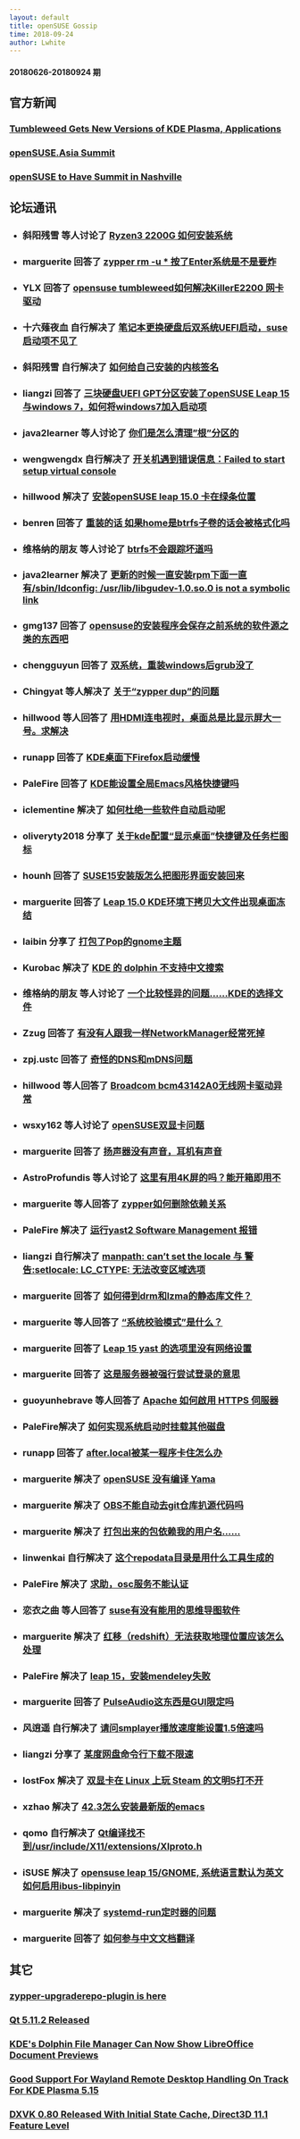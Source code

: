 ```yaml
---
layout: default
title: openSUSE Gossip
time: 2018-09-24
author: Lwhite
---
```


#### 20180626-20180924 期
## 官方新闻


### [Tumbleweed Gets New Versions of KDE Plasma, Applications](https://news.opensuse.org/2018/09/20/tumbleweed-gets-new-versions-of-kde-plasma-applications/)

### [openSUSE.Asia Summit](https://news.opensuse.org/2018/09/05/opensuse-asia-summit/)

### [openSUSE to Have Summit in Nashville](https://news.opensuse.org/2018/09/18/opensuse-to-have-summit-in-nashville/)



## 论坛通讯

* ### 斜阳残雪 等人讨论了 [Ryzen3 2200G 如何安装系统](https://forum.suse.org.cn/t/topic/10224)

* ### marguerite 回答了 [zypper rm -u * 按了Enter系统是不是要炸](https://forum.suse.org.cn/t/topic/10261)

* ### YLX 回答了 [opensuse tumbleweed如何解决KillerE2200 网卡驱动](https://forum.suse.org.cn/t/topic/10268)

* ### 十六薙夜血 自行解决了 [ 笔记本更换硬盘后双系统UEFI启动，suse启动项不见了 ](https://forum.suse.org.cn/t/topic/10277)

* ### 斜阳残雪 自行解决了 [ 如何给自己安装的内核签名 ](https://forum.suse.org.cn/t/topic/10279)

* ### liangzi 回答了 [三块硬盘UEFI GPT分区安装了openSUSE Leap 15与windows 7，如何将windows7加入启动项 ](https://forum.suse.org.cn/t/topic/10383)

* ### java2learner 等人讨论了 [你们是怎么清理”根”分区的](https://forum.suse.org.cn/t/topic/10345)

* ### wengwengdx 自行解决了 [开关机遇到错误信息：Failed to start setup virtual console](https://forum.suse.org.cn/t/topic/10396)

* ### hillwood 解决了 [ 安装openSUSE leap 15.0 卡在绿条位置 ](https://forum.suse.org.cn/t/topic/10426)

* ### benren 回答了 [重装的话 如果home是btrfs子卷的话会被格式化吗](https://forum.suse.org.cn/t/topic/10432)

* ### 维格纳的朋友 等人讨论了 [ btrfs不会跟踪坏道吗](https://forum.suse.org.cn/t/topic/10408)

* ### java2learner 解决了 [更新的时候一直安装rpm下面一直有/sbin/ldconfig: /usr/lib/libgudev-1.0.so.0 is not a symbolic link](https://forum.suse.org.cn/t/topic/10442)

* ### gmg137 回答了 [ opensuse的安装程序会保存之前系统的软件源之类的东西吧 ](https://forum.suse.org.cn/t/topic/10459)

* ### chengguyun 回答了 [ 双系统，重装windows后grub没了 ](https://forum.suse.org.cn/t/topic/10456)

* ### Chingyat 等人解决了 [ 关于“zypper dup”的问题 ](https://forum.suse.org.cn/t/topic/10448)

* ### hillwood 等人回答了 [ 用HDMI连电视时，桌面总是比显示屏大一号。求解决 ](https://forum.suse.org.cn/t/topic/10230)


* ### runapp 回答了 [KDE桌面下Firefox启动缓慢 ](https://forum.suse.org.cn/t/topic/10070)

* ### PaleFire 回答了 [ KDE能设置全局Emacs风格快捷键吗](https://forum.suse.org.cn/t/topic/10280)

* ### iclementine 解决了 [如何杜绝一些软件自动启动呢](https://forum.suse.org.cn/t/topic/10288)

* ### oliveryty2018 分享了 [ 关于kde配置“显示桌面”快捷键及任务栏图标 ](https://forum.suse.org.cn/t/topic/10331)

* ### hounh 回答了 [SUSE15安装版怎么把图形界面安装回来 ](https://forum.suse.org.cn/t/topic/10342)

* ### marguerite 回答了 [Leap 15.0 KDE环境下拷贝大文件出现桌面冻结 ](https://forum.suse.org.cn/t/topic/10364)

* ### laibin 分享了 [ 打包了Pop的gnome主题 ](https://forum.suse.org.cn/t/topic/10390)

* ### Kurobac 解决了 [ KDE 的 dolphin 不支持中文搜索](https://forum.suse.org.cn/t/topic/10314)

* ### 维格纳的朋友 等人讨论了 [ 一个比较怪异的问题……KDE的选择文件 ](https://forum.suse.org.cn/t/topic/10228)

* ### Zzug 回答了 [ 有没有人跟我一样NetworkManager经常死掉 ](https://forum.suse.org.cn/t/topic/10465)

* ### zpj.ustc 回答了 [ 奇怪的DNS和mDNS问题 ](https://forum.suse.org.cn/t/topic/10263)

* ### hillwood 等人回答了 [ Broadcom bcm43142A0无线网卡驱动异常 ](https://forum.suse.org.cn/t/topic/10321)

* ### wsxy162 等人讨论了 [ openSUSE双显卡问题 ](https://forum.suse.org.cn/t/topic/10239)

* ### marguerite 回答了 [ 扬声器没有声音，耳机有声音 ](https://forum.suse.org.cn/t/topic/10423)

* ### AstroProfundis 等人讨论了 [ 这里有用4K屏的吗？能开箱即用不](https://forum.suse.org.cn/t/topic/10165)

* ### marguerite 等人回答了 [ zypper如何删除依赖关系 ](https://forum.suse.org.cn/t/topic/10253)

* ### PaleFire 解决了 [ 运行yast2 Software Management 报错 ](https://forum.suse.org.cn/t/topic/10339)

* ### liangzi 自行解决了 [ manpath: can’t set the locale 与 警告:setlocale: LC_CTYPE: 无法改变区域选项 ](https://forum.suse.org.cn/t/topic/10416)

* ### marguerite 回答了 [ 如何得到drm和lzma的静态库文件？ ](https://forum.suse.org.cn/t/topic/10403)

* ### marguerite 等人回答了 [ “系统校验模式”是什么？ ](https://forum.suse.org.cn/t/topic/10407)

* ### marguerite 回答了 [ Leap 15 yast 的选项里没有网络设置 ](https://forum.suse.org.cn/t/topic/10414)

* ### marguerite 回答了 [ 这是服务器被强行尝试登录的意思](https://forum.suse.org.cn/t/topic/10382)

* ### guoyunhebrave 等人回答了 [ Apache 如何啟用 HTTPS 伺服器](https://forum.suse.org.cn/t/topic/10222)

* ### PaleFire解决了 [ 如何实现系统启动时挂载其他磁盘 ](https://forum.suse.org.cn/t/topic/10234)

* ### runapp 回答了 [ after.local被某一程序卡住怎么办 ](https://forum.suse.org.cn/t/topic/10236)

* ### marguerite 解决了 [ openSUSE 没有编译 Yama ](https://forum.suse.org.cn/t/topic/10421)

* ### marguerite 解决了 [ OBS不能自动去git仓库扒源代码吗](https://forum.suse.org.cn/t/topic/10388)

* ### marguerite 解决了 [ 打包出来的包依赖我的用户名…… ](https://forum.suse.org.cn/t/topic/10391)

* ### linwenkai 自行解决了 [ 这个repodata目录是用什么工具生成的 ](https://forum.suse.org.cn/t/topic/10290)

* ### PaleFire 解决了 [ 求助，osc服务不能认证 ](https://forum.suse.org.cn/t/topic/10281)

* ### 恋衣之曲 等人回答了 [ suse有没有能用的思维导图软件 ](https://forum.suse.org.cn/t/topic/10440)

* ### marguerite 解决了 [ 红移（redshift）无法获取地理位置应该怎么处理 ](https://forum.suse.org.cn/t/topic/10405)

* ### PaleFire 解决了 [ leap 15，安装mendeley失败 ](https://forum.suse.org.cn/t/topic/10275)

* ### marguerite 回答了 [ PulseAudio这东西是GUI限定吗](https://forum.suse.org.cn/t/topic/10422)

* ### 风逍遥 自行解决了 [请问smplayer播放速度能设置1.5倍速吗](https://forum.suse.org.cn/t/topic/10374)

* ### liangzi 分享了 [某度网盘命令行下载不限速 ](https://forum.suse.org.cn/t/topic/10363)

* ### lostFox 解决了 [ 双显卡在 Linux 上玩 Steam 的文明5打不开 ](https://forum.suse.org.cn/t/topic/10430)

* ### xzhao 解决了 [42.3怎么安装最新版的emacs](https://forum.suse.org.cn/t/topic/10308)

* ### qomo 自行解决了 [ Qt编译找不到/usr/include/X11/extensions/XIproto.h ](https://forum.suse.org.cn/t/topic/10292)

* ### iSUSE 解决了 [ opensuse leap 15/GNOME, 系统语言默认为英文 如何启用ibus-libpinyin ](https://forum.suse.org.cn/t/topic/10312)

* ### marguerite 解决了 [ systemd-run定时器的问题 ](https://forum.suse.org.cn/t/topic/10254)

* ### marguerite 回答了 [ 如何参与中文文档翻译](https://forum.suse.org.cn/t/topic/10260)


## 其它

### [zypper-upgraderepo-plugin is here](https://lizards.opensuse.org/2018/08/07/zypper-upgraderepo-plugin-is-here/)

### [Qt 5.11.2 Released](https://blog.qt.io/blog/2018/09/20/qt-5-11-2-released/)

### [KDE's Dolphin File Manager Can Now Show LibreOffice Document Previews](http://www.phoronix.com/scan.php?page=news_item&px=KDE-Dolphin-LibreOffice-Preview)

### [Good Support For Wayland Remote Desktop Handling On Track For KDE Plasma 5.15](http://www.phoronix.com/scan.php?page=news_item&px=Plasma-5.15-Good-Wayland-Remote)

### [DXVK 0.80 Released With Initial State Cache, Direct3D 11.1 Feature Level](http://www.phoronix.com/scan.php?page=news_item&px=DXVK-0.80-Released)


